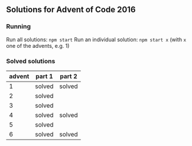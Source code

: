 ## Solutions for Advent of Code 2016
### Running
Run all solutions:
`npm start`
Run an individual solution:
`npm start x`
(with `x` one of the advents, e.g. 1)

### Solved solutions
|advent| part 1 | part 2|
|------|--------|-------|
1|solved|solved
2|solved
3|solved
4|solved|solved
5|solved
6|solved|solved
